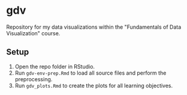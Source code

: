 # gdv

Repository for my data visualizations within the "Fundamentals of Data Visualization" course.

## Setup

1. Open the repo folder in RStudio.
2. Run `gdv-env-prep.Rmd` to load all source files and perform the preprocessing.
3. Run `gdv_plots.Rmd` to create the plots for all learning objectives.

